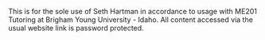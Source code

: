 This is for the sole use of Seth Hartman in accordance to usage with ME201 Tutoring at Brigham Young University - Idaho. All content accessed via the usual website link is password protected.
